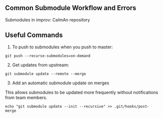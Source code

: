 ## Common Submodule Workflow and Errors

Submodules in improv: CaImAn repository

## Useful Commands
1) To push to submodules when you push to master:

``
git push --recurse-submodules=on-demand
``

2) Get updates from upstream:

``
git submodule update --remote --merge
``

3) Add an automatic submodule update on merges

  This allows submodules to be updated more frequently without notifications from team members.

``
echo "git submodule update --init --recursive" >> .git/hooks/post-merge
``
